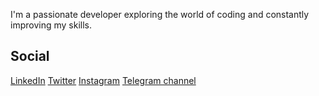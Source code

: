 I'm a passionate developer exploring the world of coding and constantly improving my skills.

## Social
[LinkedIn](https://linkedin.com/in/mehusseinio)
[Twitter](https://x.com/mehusseinio)
[Instagram](https://instagram.com/herrhusen)
[Telegram channel](t.me/h2stuff)
